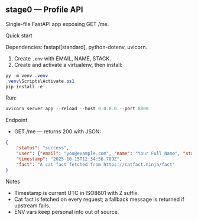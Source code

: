 ## stage0 — Profile API

Single-file FastAPI app exposing GET /me.

Quick start

Dependencies: fastapi[standard], python-dotenv, uvicorn.

1. Create `.env` with EMAIL, NAME, STACK.
2. Create and activate a virtualenv, then install:

```powershell
py -m venv .venv
.venv\Scripts\Activate.ps1
pip install -e .
```

Run:

```powershell
uvicorn server:app --reload --host 0.0.0.0 --port 8000
```

Endpoint

- GET /me — returns 200 with JSON:

```json
{
	"status": "success",
	"user": {"email": "you@example.com", "name": "Your Full Name", "stack": "Python/FastAPI"},
	"timestamp": "2025-10-15T12:34:56.789Z",
	"fact": "A cat fact fetched from https://catfact.ninja/fact"
}
```

Notes

- Timestamp is current UTC in ISO8601 with Z suffix.
- Cat fact is fetched on every request; a fallback message is returned if upstream fails.
- ENV vars keep personal info out of source.
```

